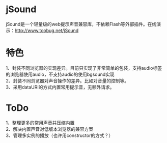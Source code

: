 jSound
======

jSound是一个轻量级的web提示声音兼容库，不依赖Flash等外部插件。在线演示：<http://www.toobug.net/jSound>

特色
======

1、封装不同浏览器的实现差异。目前只实现了非常简单的包装，支持audio标签的浏览器使用audio，不支持audio的使用bgsound实现  
2、封装不同浏览器对声音操作的差异。比如对音量的控制等。  
3、采用dataURI的方式内置常用提示音，无额外请求。  

ToDo
======

1、整理更多的常用声音并压缩内置  
2、解决内置声音对低版本浏览器的兼容方案  
3、管理多实例的播放（也许用constructor的方式？）